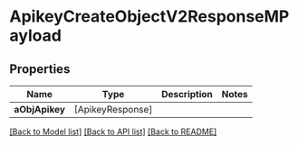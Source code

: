 # ApikeyCreateObjectV2ResponseMPayload

## Properties
Name | Type | Description | Notes
------------ | ------------- | ------------- | -------------
**aObjApikey** | [ApikeyResponse] |  | 

[[Back to Model list]](../README.md#documentation-for-models) [[Back to API list]](../README.md#documentation-for-api-endpoints) [[Back to README]](../README.md)


